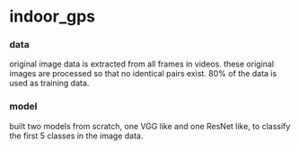 # indoor_gps

### data
original image data is extracted from all frames in videos.
these original images are processed so that no identical pairs exist.
80% of the data is used as training data.

### model
built two models from scratch, one VGG like and one ResNet like, to classify the first 5 classes in the image data.


